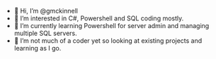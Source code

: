 - 👋 Hi, I’m @gmckinnell
- 👀 I’m interested in C#, Powershell and SQL coding mostly. 
- 🌱 I’m currently learning Powershell for server admin and managing multiple SQL servers. 
- 💞️ I’m not much of a coder yet so looking at existing projects and learning as I go.


<!---
gmckinnell/gmckinnell is a ✨ special ✨ repository because its `README.md` (this file) appears on your GitHub profile.
You can click the Preview link to take a look at your changes.
--->
